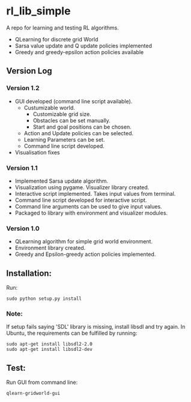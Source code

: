 # rl_lib_simple 

A repo for learning and testing RL algorithms.

* QLearning for discrete grid World
* Sarsa value update and Q update policies implemented
* Greedy and greedy-epsilon action policies available


## Version Log

### Version 1.2 

* GUI developed (command line script available).
    * Custumizable world.
        * Customizable grid size.
        * Obstacles can be set manually.
        * Start and goal positions can be chosen.
    * Action and Update policies can be selected.
    * Learning Parameters can be set.
    * Command line script developed.
* Visualisation fixes

### Version 1.1

* Implemented Sarsa update algorithm.
* Visualization using pygame. Visualizer library created.
* Interactive script implemented. Takes input values from terminal.
* Command line script developed for interactive script.
* Command line arguments can be used to give input values.
* Packaged to library with environment and visualizer modules.

### Version 1.0

* QLearning algorithm for simple grid world environment.
* Environment library created.
* Greedy and Epsilon-greedy action policies implemented.


## Installation: 

Run:

    sudo python setup.py install

### Note:

If setup fails saying 'SDL' library is missing, install libsdl and try again. In Ubuntu, the requirements can be fulfilled by running:

    sudo apt-get install libsdl2-2.0
    sudo apt-get install libsdl2-dev


## Test:

Run GUI from command line:

    qlearn-gridworld-gui